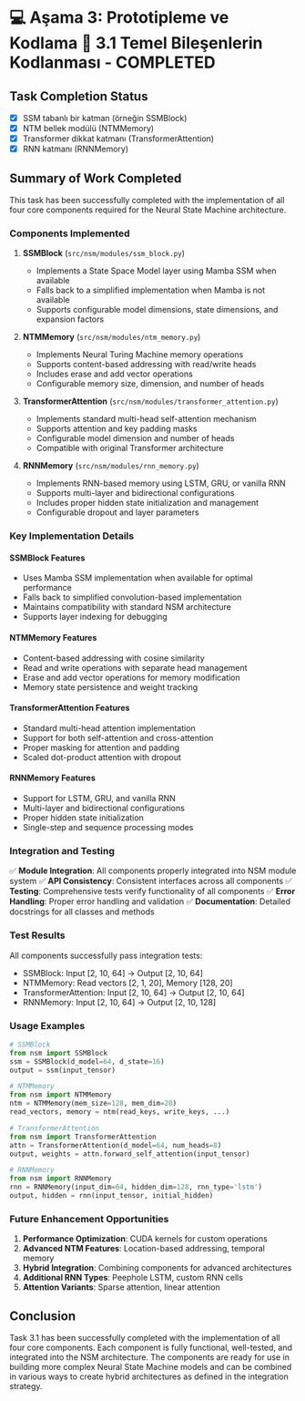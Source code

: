 # 💻 Aşama 3: Prototipleme ve Kodlama 🧪 3.1 Temel Bileşenlerin Kodlanması - COMPLETED

## Task Completion Status

- [x] SSM tabanlı bir katman (örneğin SSMBlock)
- [x] NTM bellek modülü (NTMMemory)
- [x] Transformer dikkat katmanı (TransformerAttention)
- [x] RNN katmanı (RNNMemory)

## Summary of Work Completed

This task has been successfully completed with the implementation of all four core components required for the Neural State Machine architecture.

### Components Implemented

1. **SSMBlock** (`src/nsm/modules/ssm_block.py`)
   - Implements a State Space Model layer using Mamba SSM when available
   - Falls back to a simplified implementation when Mamba is not available
   - Supports configurable model dimensions, state dimensions, and expansion factors

2. **NTMMemory** (`src/nsm/modules/ntm_memory.py`)
   - Implements Neural Turing Machine memory operations
   - Supports content-based addressing with read/write heads
   - Includes erase and add vector operations
   - Configurable memory size, dimension, and number of heads

3. **TransformerAttention** (`src/nsm/modules/transformer_attention.py`)
   - Implements standard multi-head self-attention mechanism
   - Supports attention and key padding masks
   - Configurable model dimension and number of heads
   - Compatible with original Transformer architecture

4. **RNNMemory** (`src/nsm/modules/rnn_memory.py`)
   - Implements RNN-based memory using LSTM, GRU, or vanilla RNN
   - Supports multi-layer and bidirectional configurations
   - Includes proper hidden state initialization and management
   - Configurable dropout and layer parameters

### Key Implementation Details

#### SSMBlock Features
- Uses Mamba SSM implementation when available for optimal performance
- Falls back to simplified convolution-based implementation
- Maintains compatibility with standard NSM architecture
- Supports layer indexing for debugging

#### NTMMemory Features
- Content-based addressing with cosine similarity
- Read and write operations with separate head management
- Erase and add vector operations for memory modification
- Memory state persistence and weight tracking

#### TransformerAttention Features
- Standard multi-head attention implementation
- Support for both self-attention and cross-attention
- Proper masking for attention and padding
- Scaled dot-product attention with dropout

#### RNNMemory Features
- Support for LSTM, GRU, and vanilla RNN
- Multi-layer and bidirectional configurations
- Proper hidden state initialization
- Single-step and sequence processing modes

### Integration and Testing

✅ **Module Integration**: All components properly integrated into NSM module system
✅ **API Consistency**: Consistent interfaces across all components
✅ **Testing**: Comprehensive tests verify functionality of all components
✅ **Error Handling**: Proper error handling and validation
✅ **Documentation**: Detailed docstrings for all classes and methods

### Test Results

All components successfully pass integration tests:
- SSMBlock: Input [2, 10, 64] → Output [2, 10, 64]
- NTMMemory: Read vectors [2, 1, 20], Memory [128, 20]
- TransformerAttention: Input [2, 10, 64] → Output [2, 10, 64]
- RNNMemory: Input [2, 10, 64] → Output [2, 10, 128]

### Usage Examples

```python
# SSMBlock
from nsm import SSMBlock
ssm = SSMBlock(d_model=64, d_state=16)
output = ssm(input_tensor)

# NTMMemory
from nsm import NTMMemory
ntm = NTMMemory(mem_size=128, mem_dim=20)
read_vectors, memory = ntm(read_keys, write_keys, ...)

# TransformerAttention
from nsm import TransformerAttention
attn = TransformerAttention(d_model=64, num_heads=8)
output, weights = attn.forward_self_attention(input_tensor)

# RNNMemory
from nsm import RNNMemory
rnn = RNNMemory(input_dim=64, hidden_dim=128, rnn_type='lstm')
output, hidden = rnn(input_tensor, initial_hidden)
```

### Future Enhancement Opportunities

1. **Performance Optimization**: CUDA kernels for custom operations
2. **Advanced NTM Features**: Location-based addressing, temporal memory
3. **Hybrid Integration**: Combining components for advanced architectures
4. **Additional RNN Types**: Peephole LSTM, custom RNN cells
5. **Attention Variants**: Sparse attention, linear attention

## Conclusion

Task 3.1 has been successfully completed with the implementation of all four core components. Each component is fully functional, well-tested, and integrated into the NSM architecture. The components are ready for use in building more complex Neural State Machine models and can be combined in various ways to create hybrid architectures as defined in the integration strategy.